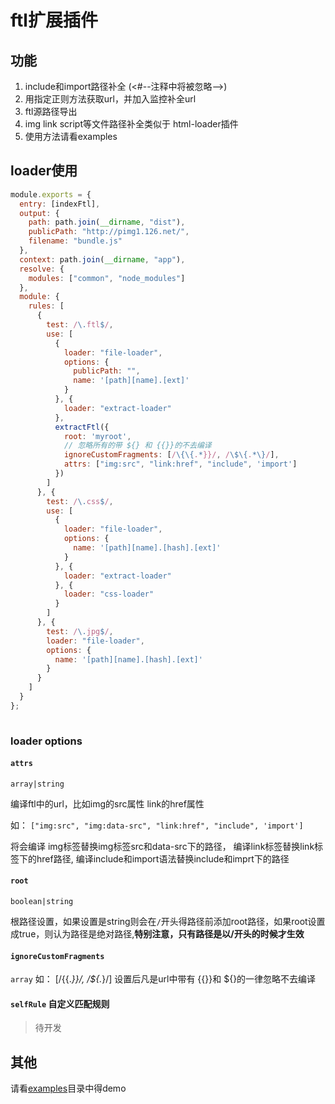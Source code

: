 #  ftl扩展插件
 ## 功能
1. include和import路径补全 (<#--注释中将被忽略-->)
2. 用指定正则方法获取url，并加入监控补全url
3. ftl源路径导出
4. img link script等文件路径补全类似于  html-loader插件
5. 使用方法请看examples


## loader使用

``` javascript
module.exports = {
  entry: [indexFtl],
  output: {
    path: path.join(__dirname, "dist"),
    publicPath: "http://pimg1.126.net/",
    filename: "bundle.js"
  },
  context: path.join(__dirname, "app"),
  resolve: {
    modules: ["common", "node_modules"]
  },
  module: {
    rules: [
      {
        test: /\.ftl$/,
        use: [
          {
            loader: "file-loader",
            options: {
              publicPath: "",
              name: '[path][name].[ext]'
            }
          }, {
            loader: "extract-loader"
          },
          extractFtl({
            root: 'myroot',
            // 忽略所有的带 ${} 和 {{}}的不去编译
            ignoreCustomFragments: [/\{\{.*}}/, /\$\{.*\}/],
            attrs: ["img:src", "link:href", "include", 'import']
          })
        ]
      }, {
        test: /\.css$/,
        use: [
          {
            loader: "file-loader",
            options: {
              name: '[path][name].[hash].[ext]'
            }
          }, {
            loader: "extract-loader"
          }, {
            loader: "css-loader"
          }
        ]
      }, {
        test: /\.jpg$/,
        loader: "file-loader",
        options: {
          name: '[path][name].[hash].[ext]'
        }
      }
    ]
  }
};
			
```
### loader options

#### `attrs` 
`array|string`

编译ftl中的url，比如img的src属性 link的href属性

如： `["img:src", "img:data-src", "link:href", "include", 'import']` 

将会编译 img标签替换img标签src和data-src下的路径， 编译link标签替换link标签下的href路径,
编译include和import语法替换include和imprt下的路径


#### `root `
`boolean|string`

根路径设置，如果设置是string则会在`/`开头得路径前添加root路径，如果root设置成true，则认为路径是绝对路径,**特别注意，只有路径是以/开头的时候才生效**

#### `ignoreCustomFragments`
`array` 如： [/\{\{.*}}/, /\$\{.*\}/]
设置后凡是url中带有  {{}}和 ${}的一律忽略不去编译

####  `selfRule` 自定义匹配规则
> 待开发

## 其他
请看[examples](./examples)目录中得demo
